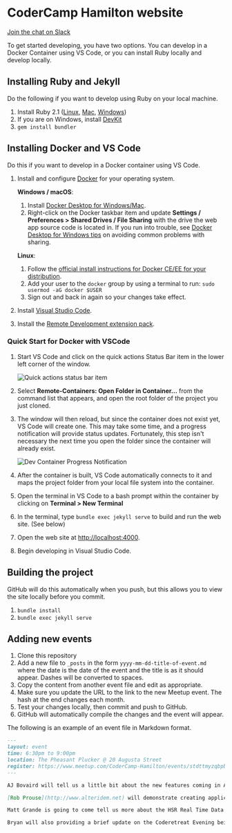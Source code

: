 # CoderCamp Hamilton website

[Join the chat on Slack](https://join.slack.com/t/hamontcc/shared_invite/zt-1kb43vnf4-kb1o7ZWAwmhbP3fZ79NvpA)

To get started developing, you have two options. You can develop in a Docker Container using VS Code, or you can install Ruby locally and develop locally.

## Installing Ruby and Jekyll

Do the following if you want to develop using Ruby on your local machine.

1. Install Ruby 2.1 ([Linux](https://www.ruby-lang.org/en/documentation/installation/), [Mac](https://gorails.com/setup/osx/10.10-yosemite), [Windows](http://rubyinstaller.org/))
2. If you are on Windows, install [DevKit](http://rubyinstaller.org/add-ons/devkit/)
3. `gem install bundler`

## Installing Docker and VS Code

Do this if you want to develop in a Docker container using VS Code.

1. Install and configure [Docker](https://www.docker.com/get-started) for your operating system.

    **Windows / macOS**:

    1. Install [Docker Desktop for Windows/Mac](https://www.docker.com/products/docker-desktop).
    2. Right-click on the Docker taskbar item and update **Settings / Preferences > Shared Drives / File Sharing** with the drive the web app source code is located in. If you run into trouble, see [Docker Desktop for Windows tips](/docs/remote/troubleshooting.md#docker-desktop-for-windows-tips) on avoiding common problems with sharing.

    **Linux**:

    1. Follow the [official install instructions for Docker CE/EE for your distribution](https://docs.docker.com/install/#supported-platforms).
    2. Add your user to the `docker` group by using a terminal to run: `sudo usermod -aG docker $USER`
    3. Sign out and back in again so your changes take effect.

2. Install [Visual Studio Code](https://code.visualstudio.com/).
3. Install the [Remote Development extension pack](https://aka.ms/vscode-remote/download/extension).

### Quick Start for Docker with VSCode

1. Start VS Code and click on the quick actions Status Bar item in the lower left corner of the window.

    ![Quick actions status bar item](https://code.visualstudio.com/assets/docs/remote/common/remote-dev-status-bar.png)

2. Select **Remote-Containers: Open Folder in Container...** from the command list that appears, and open the root folder of the project you just cloned.

3. The window will then reload, but since the container does not exist yet, VS Code will create one. This may take some time, and a progress notification will provide status updates. Fortunately, this step isn't necessary the next time you open the folder since the container will already exist.

    ![Dev Container Progress Notification](https://code.visualstudio.com/assets/docs/remote/containers/dev-container-progress.png)

4. After the container is built, VS Code automatically connects to it and maps the project folder from your local file system into the container.

5. Open the terminal in VS Code to a bash prompt within the container by clicking on **Terminal > New Terminal**

6. In the terminal, type `bundle exec jekyll serve` to build and run the web site. (See below)

7. Open the web site at [http://localhost:4000](http://localhost:4000).

8. Begin developing in Visual Studio Code.

## Building the project

GitHub will do this automatically when you push, but this allows you to view the site locally before you commit.

1. `bundle install`
2. `bundle exec jekyll serve`

## Adding new events

1. Clone this repository
2. Add a new file to `_posts` in the form `yyyy-mm-dd-title-of-event.md` where the date is the date of the event and the title is as it should appear. Dashes will be converted to spaces.
3. Copy the content from another event file and edit as appropriate.
4. Make sure you update the URL to the link to the new Meetup event. The hash at the end changes each month.
5. Test your changes locally, then commit and push to GitHub.
6. GitHub will automatically compile the changes and the event will appear.

The following is an example of an event file in Markdown format.

```markdown
---
layout: event
time: 6:30pm to 9:00pm
location: The Pheasant Plucker @ 20 Augusta Street
register: https://www.meetup.com/CoderCamp-Hamilton/events/stdttmyzqbpb/
---

AJ Bovaird will tell us a little bit about the new features coming in ASP.net vNext.

[Rob Prouse](http://www.alteridem.net) will demonstrate creating applications for [Android Wear](https://github.com/Codercamp/AndroidWear) by prototyping an application that lists the pubs closest to you, allows you to view their menus and order on your watch.

Matt Grande is going to come tell us more about the HSR Real Time Data Hackathon on July 26th.

Bryan will also providing a brief update on the Coderetreat Evening being planned for July 23rd.
```

